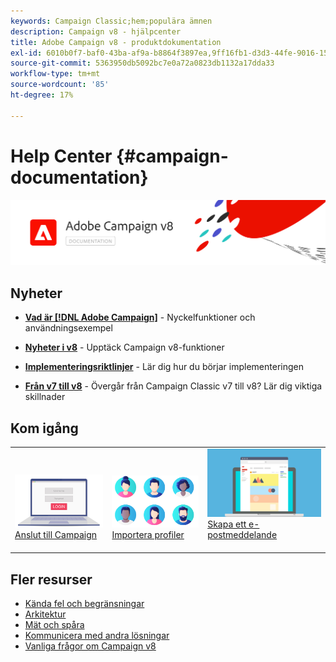 ```yaml
---
keywords: Campaign Classic;hem;populära ämnen
description: Campaign v8 - hjälpcenter
title: Adobe Campaign v8 - produktdokumentation
exl-id: 6010b0f7-baf0-43ba-af9a-b8864f3897ea,9ff16fb1-d3d3-44fe-9016-15abffdbc74e
source-git-commit: 5363950db5092bc7e0a72a0823db1132a17dda33
workflow-type: tm+mt
source-wordcount: '85'
ht-degree: 17%

---
```


# Help Center {#campaign-documentation}

![](assets/banner-documentationv8.png)

## Nyheter

* **[Vad är [!DNL Adobe Campaign]](start/get-started.md)**  - Nyckelfunktioner och användningsexempel

* **[Nyheter i v8](start/whats-new.md)**  - Upptäck Campaign v8-funktioner

* **[Implementeringsriktlinjer](start/implement.md)**   - Lär dig hur du börjar implementeringen

* **[Från v7 till v8](start/capability-matrix.md)**  - Övergår från Campaign Classic v7 till v8? Lär dig viktiga skillnader

## Kom igång

<table>
<tr>
  <td valign="bottom">
    <a href="start/connect.md">
      <img alt="Anslut" src="start/assets/do-not-localize/login.jpeg"/>
    </a>
    <div>
    <a href="start/connect.md">Anslut till Campaign</a>
    </div>
    <br>
  </td>

<td valign="bottom">
      <a href="start/import.md">
       <img alt="Import" src="start/assets/do-not-localize/profiles.jpeg" />
       </a>
    <div><a href="start/import.md">Importera profiler</a>
    </div>
    <br>
  </td>
  <td valign="bottom">
    <a href="start/create-message.md">
      <img alt="E-post" src="start/assets/do-not-localize/email-design.jpeg" />
    </a>
    <div>
    <a href="start/create-message.md">Skapa ett e-postmeddelande</a>
    </div>
    <br>
  </td>
</tr>
</table>

## Fler resurser

* [Kända fel och begränsningar](start/known-limitations.md)
* [Arkitektur](dev/architecture.md)
* [Mät och spåra](start/reporting.md)
* [Kommunicera med andra lösningar](connect/integration.md)
* [Vanliga frågor om Campaign v8](start/campaign-faq.md)
